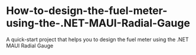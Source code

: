 # How-to-design-the-fuel-meter-using-the-.NET-MAUI-Radial-Gauge
A quick-start project that helps you to design the fuel meter using the .NET MAUI Radial Gauge
